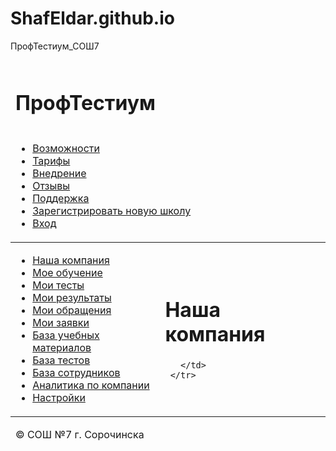 # ShafEldar.github.io
ПрофТестиум_СОШ7
<!DOCTYPE html PUBLIC "-//W3C//DTD XHTML 1.0 Transitional//EN" "http://www.w3.org/TR/xhtml1/DTD/xhtml1-transitional.dtd">
<html xmlns="http://www.w3.org/1999/xhtml">
<head>
  <meta http-equiv="Content-Type" content="text/html; charset=utf-8"/>
  <link rel="stylesheet" type="text/css" href="style.css"/>
  <link rel="stylesheet" type="text/css" href="menu.css"/>
  <title>Наша компания</title>
</head>
<body>
  <table cellpadding="0" cellspacing="0" id="container">
    <thead>
      <tr>
        <td colspan="2" id="header">
          <h1>ПрофТестиум</h1>
        </td>
      </tr>
      <tr>
        <td colspan="2" id="header_menu">
          <div class="nav_head">
            <ul id="menu">
              <li><a href="vozmoznosti.html">Возможности</a></li>
              <li><a href="tarifi.html">Тарифы</a></li>
              <li><a href="vnedrenie.html">Внедрение</a></li>
              <li><a href="otzivy.html">Отзывы</a></li>
              <li><a href="support.html">Поддержка</a></li>
              <li><a href="registration.html">Зарегистрировать новую школу</a></li>
              <li><a href="entrance.html">Вход</a></li>
            </ul>
          </div>
        </td>
      </tr>
    </thead>
    <tbody>
      <tr>
        <td id="leftcol">
          <ul class="menu">
            <li><a href="company.html">Наша компания</a></li>
            <li><a href="study.html">Мое обучение</a></li>
            <li><a href="tests.html">Мои тесты</a></li>
            <li><a href="results.html">Мои результаты</a></li>
            <li><a href="appeal.html">Мои обращения</a></li>
            <li><a href="application.html">Мои заявки</a></li>
            <li><a href="base_of_study.html">База учебных материалов</a></li>
            <li><a href="base_of_tests.html">База тестов</a></li>
            <li><a href="base_of_stuffs.html">База сотрудников</a></li>
            <li><a href="analytics.html">Аналитика по компании</a></li>
            <li><a href="settings.html">Настройки</a></li> 
          </ul>  
        </td>
        <td id="rightcol">
         <h1>Наша компания</h1>
          
         
       </td>
     </tr>  
   </tbody>
   <tfoot>
     <tr>
       <td colspan="2" id="footer">
         <p>&copy; СОШ №7 г. Сорочинска</p>
       </td>
     </tr>
   </tfoot>
 </table>
</body>
</html>
